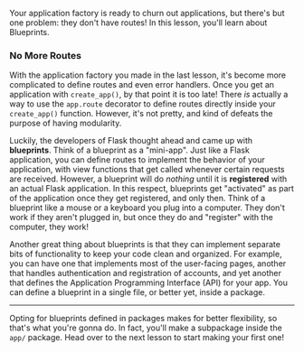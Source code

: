 Your application factory is ready to churn out applications, but there's but one problem: they don't have routes! In this lesson, you'll learn about Blueprints.

### No More Routes

With the application factory you made in the last lesson, it's become more complicated to define routes and even error handlers. Once you get an application with `create_app()`, by that point it is too late! There *is* actually a way to use the `app.route` decorator to define routes directly inside your `create_app()` function. However, it's not pretty, and kind of defeats the purpose of having modularity.

Luckily, the developers of Flask thought ahead and came up with **blueprints**. Think of a blueprint as a "mini-app". Just like a Flask application, you can define routes to implement the behavior of your application, with view functions that get called whenever certain requests are received. However, a blueprint will do *nothing* until it is **registered** with an actual Flask application. In this respect, blueprints get "activated" as part of the application once they get registered, and only then. Think of a blueprint like a mouse or a keyboard you plug into a computer. They don't work if they aren't plugged in, but once they do and "register" with the computer, they work!

Another great thing about blueprints is that they can implement separate bits of functionality to keep your code clean and organized. For example, you can have one that implements most of the user-facing pages, another that handles authentication and registration of accounts, and yet another that defines the Application Programming Interface (API) for your app. You can define a blueprint in a single file, or better yet, inside a package.

___

Opting for blueprints defined in packages makes for better flexibility, so that's what you're gonna do. In fact, you'll make a subpackage inside the `app/` package. Head over to the next lesson to start making your first one!
